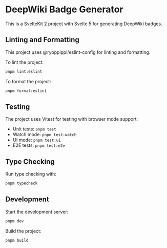 # DeepWiki Badge Generator

This is a SvelteKit 2 project with Svelte 5 for generating DeepWiki badges.

## Linting and Formatting

This project uses @ryoppippi/eslint-config for linting and formatting.

To lint the project:
```bash
pnpm lint:eslint
```

To format the project:
```bash
pnpm format:eslint
```

## Testing

The project uses Vitest for testing with browser mode support:

- Unit tests: `pnpm test`
- Watch mode: `pnpm test:watch`
- UI mode: `pnpm test:ui`
- E2E tests: `pnpm test:e2e`

## Type Checking

Run type checking with:
```bash
pnpm typecheck
```

## Development

Start the development server:
```bash
pnpm dev
```

Build the project:
```bash
pnpm build
```